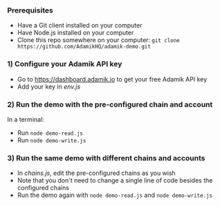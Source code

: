 ### Prerequisites
- Have a Git client installed on your computer
- Have Node.js installed on your computer
- Clone this repo somewhere on your computer: `git clone https://github.com/AdamikHQ/adamik-demo.git`

### 1) Configure your Adamik API key

- Go to https://dashboard.adamik.io to get your free Adamik API key
- Add your key in _env.js_

### 2) Run the demo with the pre-configured chain and account

In a terminal:

- Run `node demo-read.js`
- Run `node demo-write.js`

### 3) Run the same demo with different chains and accounts

- In _chains.js_, edit the pre-configured chains as you wish
- Note that you don't need to change a single line of code besides the configured chains
- Run the demo again with `node demo-read.js` and `node demo-write.js`
